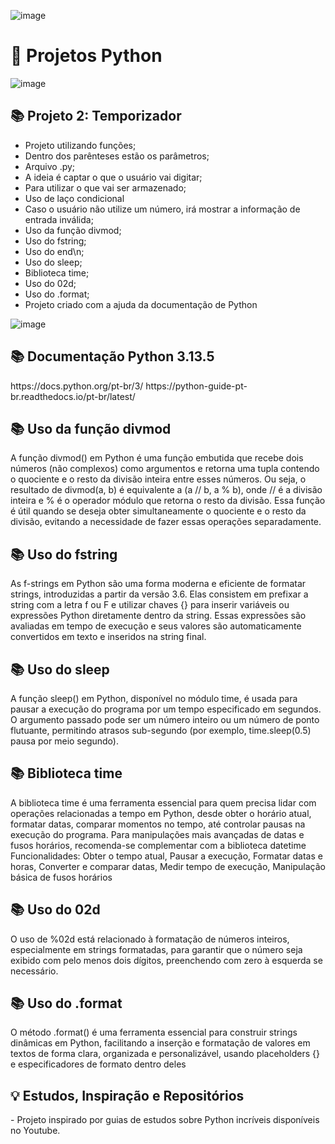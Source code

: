 ![image](https://github.com/user-attachments/assets/39fed896-81bd-40a1-81d5-0faf981244ef)


# 🎯 Projetos Python

![image](https://github.com/user-attachments/assets/37b7ea8d-4fe8-4e2c-b6ef-25f06fbf58b3)

<h2> 📚  Projeto 2: Temporizador </h2>

- Projeto utilizando funções;
- Dentro dos parênteses estão os parâmetros;
- Arquivo .py;
- A ideia é captar o que o usuário vai digitar;
- Para utilizar o que vai ser armazenado;
- Uso de laço condicional
- Caso o usuário não utilize um número, irá mostrar a informação de entrada inválida;
- Uso da função divmod;
- Uso do fstring;
- Uso do end\n;
- Uso do sleep;
- Biblioteca time;
- Uso do 02d;
- Uso do .format;
- Projeto criado com a ajuda da documentação de Python

![image](https://github.com/user-attachments/assets/61f24d20-e880-4721-aab4-e98053a9138a)


<h2> 📚 Documentação Python 3.13.5 </h2>
https://docs.python.org/pt-br/3/
https://python-guide-pt-br.readthedocs.io/pt-br/latest/

<h2> 📚  Uso da função divmod </h2>
A função divmod() em Python é uma função embutida que recebe dois números (não complexos) 
como argumentos e retorna uma tupla contendo o quociente e o resto da divisão inteira entre 
esses números. Ou seja, o resultado de divmod(a, b) é equivalente a (a // b, a % b), onde 
// é a divisão inteira e % é o operador módulo que retorna o resto da divisão.
Essa função é útil quando se deseja obter simultaneamente o quociente e o resto da divisão,
evitando a necessidade de fazer essas operações separadamente. 


<h2> 📚  Uso do fstring </h2>
As f-strings em Python são uma forma moderna e eficiente de formatar strings, 
introduzidas a partir da versão 3.6. Elas consistem em prefixar a string com a letra f 
ou F e utilizar chaves {} para inserir variáveis ou expressões Python diretamente dentro da
string. Essas expressões são avaliadas em tempo de execução e seus valores são automaticamente
convertidos em texto e inseridos na string final.


<h2> 📚  Uso do sleep </h2>
A função sleep() em Python, disponível no módulo time, é usada para pausar a execução
do programa por um tempo especificado em segundos. O argumento passado pode ser um número 
inteiro ou um número de ponto flutuante, permitindo atrasos sub-segundo (por exemplo, time.sleep(0.5)
pausa por meio segundo).


<h2> 📚  Biblioteca time </h2>
A biblioteca time é uma ferramenta essencial para quem precisa lidar com operações
relacionadas a tempo em Python, desde obter o horário atual, formatar datas, comparar
momentos no tempo, até controlar pausas na execução do programa. Para manipulações mais
avançadas de datas e fusos horários,
recomenda-se complementar com a biblioteca datetime
Funcionalidades: Obter o tempo atual, Pausar a execução, Formatar datas e horas,
Converter e comparar datas, Medir tempo de execução, Manipulação básica de fusos horários


<h2> 📚 Uso do 02d </h2>
O uso de %02d está relacionado à formatação de números inteiros, 
especialmente em strings formatadas, para garantir que o número seja exibido com 
pelo menos dois dígitos, 
preenchendo com zero à esquerda se necessário.

<h2> 📚 Uso do .format </h2>
O método .format() é uma ferramenta essencial para construir strings dinâmicas em Python, facilitando a inserção e formatação de 
valores em textos de forma clara, organizada e personalizável, usando placeholders
{} e especificadores de formato dentro deles


<h2> 💡 Estudos, Inspiração e Repositórios </h2>
- Projeto inspirado por guias de estudos sobre Python incríveis disponíveis no Youtube.

